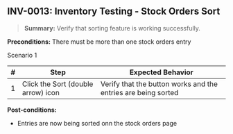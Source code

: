 ## **INV-0013:** Inventory Testing - Stock Orders Sort  

> **Summary:** Verify that sorting feature is working successfully.  <br>

**Preconditions:** There must be more than one stock orders entry  

Scenario 1 

 | \# | Step | Expected Behavior | 
 |----|------|-------------------| 
 |  1 |    Click the Sort (double arrow) icon  | Verify that the button works and the entries are being sorted   | 

**Post-conditions:**  

* Entries are now being sorted onn the stock orders page
